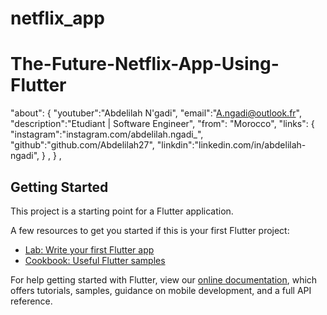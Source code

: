# netflix_app

# The-Future-Netflix-App-Using-Flutter
"about": {
		"youtuber":"Abdelilah N'gadi",
		"email":"A.ngadi@outlook.fr",
		"description":"Etudiant | Software Engineer",
		"from": "Morocco",
		"links":  { 
			"instagram":"instagram.com/abdelilah.ngadi_",
			"github":"github.com/Abdelilah27",
			"linkdin":"linkedin.com/in/abdelilah-ngadi",
		} ,
	} ,


## Getting Started

This project is a starting point for a Flutter application.

A few resources to get you started if this is your first Flutter project:

- [Lab: Write your first Flutter app](https://flutter.dev/docs/get-started/codelab)
- [Cookbook: Useful Flutter samples](https://flutter.dev/docs/cookbook)

For help getting started with Flutter, view our
[online documentation](https://flutter.dev/docs), which offers tutorials,
samples, guidance on mobile development, and a full API reference.

